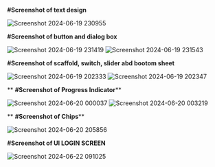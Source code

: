 
**#Screenshot of text design**                                                                                



![Screenshot 2024-06-19 230955](https://github.com/TinaRani2003/My_Application/assets/160511456/8e28db5e-1dd7-42b4-8fae-a2acfc40b326)



**#Screenshot of button and dialog box**


![Screenshot 2024-06-19 231419](https://github.com/TinaRani2003/My_Application/assets/160511456/350a987e-0abb-449e-82df-0d0cc8509606)                                         ![Screenshot 2024-06-19 231543](https://github.com/TinaRani2003/My_Application/assets/160511456/5dffef55-056f-407b-9054-eb4f7887c1b9)





**#Screenshot of scaffold, switch, slider abd bootom sheet**


![Screenshot 2024-06-19 202333](https://github.com/TinaRani2003/My_Application/assets/160511456/7591101e-2b7c-4a78-a10b-2dd3b84e882c)                                           ![Screenshot 2024-06-19 202347](https://github.com/TinaRani2003/My_Application/assets/160511456/19f3b2cc-af15-4040-9c69-6a88e7576188)

**
**#Screenshot of Progress Indicator****

![Screenshot 2024-06-20 000037](https://github.com/TinaRani2003/My_Application/assets/160511456/50773c4c-befb-4e9f-a7a0-3600c14a0d04)                                               ![Screenshot 2024-06-20 003219](https://github.com/TinaRani2003/My_Application/assets/160511456/a0866b29-18c3-42f1-afe6-fead23884328)

**
**#Screenshot of Chips****



![Screenshot 2024-06-20 205856](https://github.com/TinaRani2003/My_Application/assets/160511456/ff3eaaf2-31fe-4f4e-84f0-2fb548b41c32)




**#Screenshot of UI LOGIN SCREEN**



![Screenshot 2024-06-22 091025](https://github.com/TinaRani2003/My_Application/assets/160511456/35ac1a34-9246-4ad5-971b-efd5c80111fa)
